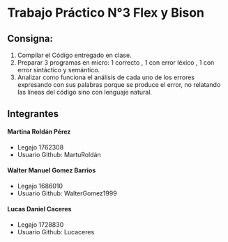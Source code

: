# Trabajo Práctico N°3 Flex y Bison
## Consigna:
1)  Compilar el Código entregado en clase.
2)  Preparar 3 programas en micro: 1 correcto , 1 con error léxico , 1 con error sintáctico y semántico.
3)  Analizar como funciona el análisis de cada uno de los errores expresando con sus palabras porque se produce el error, no relatando las líneas del código sino con lenguaje natural.

## Integrantes
#### Martina Roldán Pérez
- Legajo 1762308
- Usuario Github: MartuRoldán
#### Walter Manuel Gomez Barrios
- Legajo 1686010
- Usuario Github: WalterGomez1999
#### Lucas Daniel Caceres
- Legajo 1728830
- Usuario Github: Lucaceres
